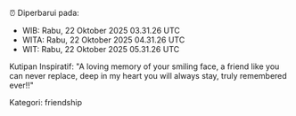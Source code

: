 ⏰ Diperbarui pada:
- WIB: Rabu, 22 Oktober 2025 03.31.26 UTC
- WITA: Rabu, 22 Oktober 2025 04.31.26 UTC
- WIT: Rabu, 22 Oktober 2025 05.31.26 UTC

Kutipan Inspiratif:
"A loving memory of your smiling face, a friend like you can never replace, deep in my heart you will always stay, truly remembered ever!!"


Kategori: friendship

